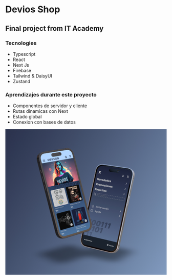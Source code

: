 # Devios Shop
## Final project from IT Academy
### Tecnologies
- Typescript
- React
- Next Js
- Firebase
- Tailwind & DaisyUI
- Zustand

### Aprendizajes durante este proyecto
- Componentes de servidor y cliente
- Rutas dinamicas con Next
- Estado global
- Conexion con bases de datos

![Mockup de la aplicación](./public/mockup.jpg)